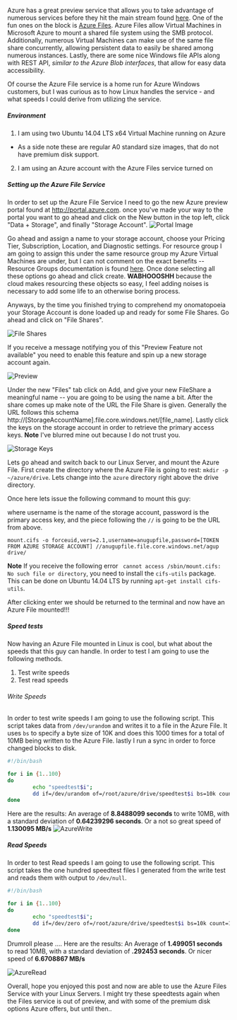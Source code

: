 Azure has a great preview service that allows you to take advantage of numerous services before they hit the main stream found [here](http://azure.microsoft.com/en-us/services/preview/). One of the fun ones on the block is [Azure Files](https://account.windowsazure.com/PreviewFeatures?fid=xsmb). Azure Files allow Virtual Machines in Microsoft Azure to mount a shared file system using the SMB protocol. Additionally, numerous Virtual Machines can make use of the same file share concurrently, allowing persistent data to easily be shared among numerous instances. Lastly, there are some nice Windows file APIs along with REST API, *similar to the Azure Blob interfaces*, that allow for easy data accessibility.

Of course the Azure File service is a home run for Azure Windows customers, but I was curious as to how Linux handles the service - and what speeds I could derive from utilizing the service.

##### Environment
1. I am using two Ubuntu 14.04 LTS x64 Virtual Machine running on Azure
  * As a side note these are regular A0 standard size images, that do not have premium disk support.
2. I am using an Azure account with the Azure Files service turned on

##### Setting up the Azure File Service

In order to set up the Azure File Service I need to go the new Azure preview portal found at http://portal.azure.com. once you've made your way to the portal you want to go ahead and click on the New button in the top left, click "Data + Storage", and finally "Storage Account". 
![Portal Image](/content/azure-files-linux-08082015/AzurePortal.PNG)

Go ahead and assign a name to your storage account, choose your Pricing Tier, Subscription, Location, and Diagnostic settings. For resource group I am going to assign this under the same resource group my Azure Virtual Machines are under, but I can not comment on the exact benefits -- Resource Groups documentation is found [here](https://azure.microsoft.com/en-us/documentation/articles/resource-group-overview/). Once done selecting all these options go ahead and click create. **WABHOOOSHH** because the cloud makes resourcing these objects so easy, I feel adding noises is necessary to add some life to an otherwise boring process.

Anyways, by the time you finished trying to comprehend my onomatopoeia your Storage Account is done loaded up and ready for some File Shares. Go ahead and click on "File Shares".

![File Shares](/content/azure-files-linux-08082015/AzureFileShare.PNG)

If you receive a message notifying you of this "Preview Feature not available" you need to enable this feature and spin up a new storage account again.

![Preview](/content/azure-files-linux-08082015/Preview.PNG)

Under the new "Files" tab click on Add, and give your new FileShare a meaningful name -- you are going to be using the name a bit. After the share comes up make note of the URL the File Share is given. Generally the URL follows this schema http://[StorageAccountName].file.core.windows.net/[file_name]. Lastly click the keys on the storage account in order to retrieve the primary access keys. **Note** I've blurred mine out because I do not trust you.

![Storage Keys](/content/azure-files-linux-08082015/StorageKeys.PNG)

Lets go ahead and switch back to our Linux Server, and mount the Azure File. First create the directory where the Azure File is going to rest: ``mkdir -p ~/azure/drive``. Lets change into the `azure` directory right above the drive directory.

Once here lets issue the following command to mount this guy:

where username is the name of the storage account, password is the primary access key, and the piece following the ``//`` is going to be the URL from above.

```
mount.cifs -o forceuid,vers=2.1,username=anugupfile,password=[TOKEN FROM AZURE STORAGE ACCOUNT] //anugupfile.file.core.windows.net/agup drive/
``` 

**Note** If you receive the following error `` cannot access /sbin/mount.cifs: No such file or directory``, you need to install the ``cifs-utils`` package. This can be done on Ubuntu 14.04 LTS by running ``apt-get install cifs-utils``. 

After clicking enter we should be returned to the terminal and now have an Azure File mounted!!!

##### Speed tests

Now having an Azure File mounted in Linux is cool, but what about the speeds that this guy can handle. In order to test I am going to use the following methods.

1. Test write speeds
2. Test read speeds

###### Write Speeds
In order to test write speeds I am going to use the following script. This script takes data from `/dev/urandom` and writes it to a file in the Azure File. It uses `bs` to specify a byte size of 10K and does this 1000 times for a total of 10MB being written to the Azure File. lastly I run a sync in order to force changed blocks to disk.

```bash
#!/bin/bash

for i in {1..100}
do
        echo "speedtest$i";
        dd if=/dev/urandom of=/root/azure/drive/speedtest$i bs=10k count=1000;sync;
done
```

Here are the results: An average of **8.8488099 seconds** to write 10MB, with a standard deviation of **0.64239296 seconds**. Or a not so great speed of **1.130095 MB/s**
![AzureWrite](/content/azure-files-linux-08082015/WriteAzueFileTest.PNG)


##### Read Speeds
In order to test Read speeds I am going to use the following script. This script takes the one hundred  speedtest files I generated from the write test and reads them with output to `/dev/null`.

```bash
#!/bin/bash

for i in {1..100}
do
        echo "speedtest$i";
        dd if=/dev/zero of=/root/azure/drive/speedtest$i bs=10k count=1000;sync;
done
```

Drumroll please .... Here are the results: An Average of **1.499051 seconds** to read 10MB, with a standard deviation of **.292453 seconds**. Or nicer speed of **6.6708867 MB/s**

![AzureRead](/content/azure-files-linux-08082015/ReadAzureFileTest.PNG)

Overall, hope you enjoyed this post and now are able to use the Azure Files Service with your Linux Servers. I might try these speedtests again when the Files service is out of preview, and with some of the premium disk options Azure offers, but until then..



